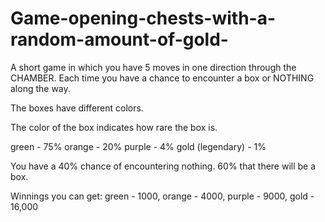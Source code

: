 # Game-opening-chests-with-a-random-amount-of-gold-
A short game in which you have 5 moves in one direction through the CHAMBER. Each time you have a chance to encounter a box or NOTHING along the way.

The boxes have different colors.

The color of the box indicates how rare the box is.

green - 75%
orange - 20%
purple - 4%
gold (legendary) - 1%

You have a 40% chance of encountering nothing. 60% that there will be a box.

Winnings you can get:
green - 1000,
orange - 4000,
purple - 9000,
gold - 16,000
